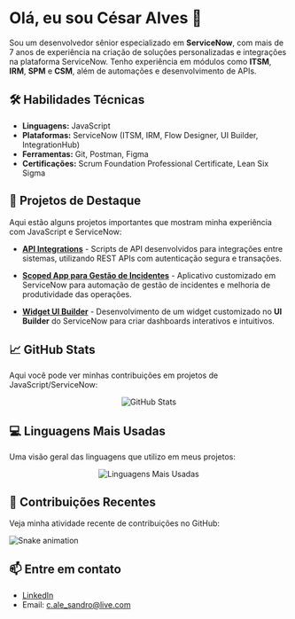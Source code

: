 # Olá, eu sou César Alves 👋

Sou um desenvolvedor sênior especializado em **ServiceNow**, com mais de 7 anos de experiência na criação de soluções personalizadas e integrações na plataforma ServiceNow. Tenho experiência em módulos como **ITSM**, **IRM**, **SPM** e **CSM**, além de automações e desenvolvimento de APIs.

## 🛠 Habilidades Técnicas
- **Linguagens:** JavaScript
- **Plataformas:** ServiceNow (ITSM, IRM, Flow Designer, UI Builder, IntegrationHub)
- **Ferramentas:** Git, Postman, Figma
- **Certificações:** Scrum Foundation Professional Certificate, Lean Six Sigma

## 🚀 Projetos de Destaque
Aqui estão alguns projetos importantes que mostram minha experiência com JavaScript e ServiceNow:

- **[API Integrations](https://github.com/itsmeCALVES/API-Integrations)** - Scripts de API desenvolvidos para integrações entre sistemas, utilizando REST APIs com autenticação segura e transações.
  
- **[Scoped App para Gestão de Incidentes](https://github.com/itsmeCALVES/Scoped-App-Incidents)** - Aplicativo customizado em ServiceNow para automação de gestão de incidentes e melhoria de produtividade das operações.

- **[Widget UI Builder](https://github.com/itsmeCALVES/ServiceNow-UI-Builder)** - Desenvolvimento de um widget customizado no **UI Builder** do ServiceNow para criar dashboards interativos e intuitivos.

## 📈 GitHub Stats
Aqui você pode ver minhas contribuições em projetos de JavaScript/ServiceNow:

<p align="center">
  <img src="https://github-readme-stats.vercel.app/api?username=itsmeCALVES&show_icons=true&theme=radical&hide_border=true" alt="GitHub Stats">
</p>

## 💻 Linguagens Mais Usadas
Uma visão geral das linguagens que utilizo em meus projetos:

<p align="center">
  <img src="https://github-readme-stats.vercel.app/api/top-langs/?username=itsmeCALVES&layout=compact&theme=radical&hide_border=true&token=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" alt="Linguagens Mais Usadas">
</p>

## 🐍 Contribuições Recentes
Veja minha atividade recente de contribuições no GitHub:

![Snake animation](https://github.com/itsmeCALVES/itsmeCALVES/blob/output/github-contribution-grid-snake.svg)

## 📫 Entre em contato
- [LinkedIn](https://www.linkedin.com/in/cesaralessandroalves)
- Email: c.ale_sandro@live.com
